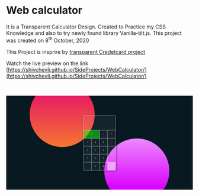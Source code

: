 # Web calculator

It is a Transparent Calculator Design. Created to Practice my CSS Knowledge and also to try newly found library Vanilla-tilt.js. This project was created on 8<sup>th </sup> October, 2020

This Project is insprire by  <a href="https://www.youtube.com/watch?v=8UWkR1H5E4o" > transparent Credetcard project </a>

Watch the live preview on the link [https://shivchevli.github.io/SideProjects/WebCalculator/](https://shivchevli.github.io/SideProjects/WebCalculator/)

<br>


![Layout](img/webCalculator.jpeg)
